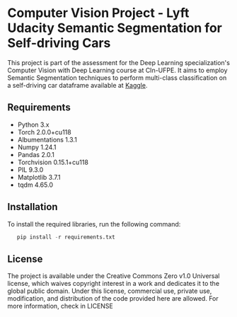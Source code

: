 # Computer Vision Project - Lyft Udacity Semantic Segmentation for Self-driving Cars

This project is part of the assessment for the Deep Learning specialization's Computer Vision with Deep Learning course at CIn-UFPE. It aims to employ Semantic Segmentation techniques to perform multi-class classification on a self-driving car dataframe available at [Kaggle](https://www.kaggle.com/datasets/kumaresanmanickavelu/lyft-udacity-challenge). 

## Requirements

- Python 3.x
- Torch 2.0.0+cu118
- Albumentations 1.3.1
- Numpy 1.24.1
- Pandas 2.0.1
- Torchvision 0.15.1+cu118
- PIL 9.3.0
- Matplotlib 3.7.1
- tqdm 4.65.0

## Installation

To install the required libraries, run the following command:

```python
   pip install -r requirements.txt
```

## License

The project is available under the Creative Commons Zero v1.0 Universal license, which waives copyright interest in a work and dedicates it to the global public domain. Under this license, commercial use, private use, modification, and distribution of the code provided here are allowed. For more information, check in LICENSE
